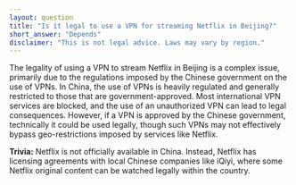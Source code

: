 ```yaml
---
layout: question
title: "Is it legal to use a VPN for streaming Netflix in Beijing?"
short_answer: "Depends"
disclaimer: "This is not legal advice. Laws may vary by region."
---
```


The legality of using a VPN to stream Netflix in Beijing is a complex issue, primarily due to the regulations imposed by the Chinese government on the use of VPNs. In China, the use of VPNs is heavily regulated and generally restricted to those that are government-approved. Most international VPN services are blocked, and the use of an unauthorized VPN can lead to legal consequences. However, if a VPN is approved by the Chinese government, technically it could be used legally, though such VPNs may not effectively bypass geo-restrictions imposed by services like Netflix.

**Trivia:** Netflix is not officially available in China. Instead, Netflix has licensing agreements with local Chinese companies like iQiyi, where some Netflix original content can be watched legally within the country.
